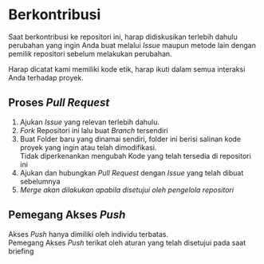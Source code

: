 # Berkontribusi

Saat berkontribusi ke repositori ini, harap didiskusikan terlebih dahulu perubahan yang ingin Anda buat melalui <i>Issue</i> maupun 
metode lain dengan pemilik repositori sebelum melakukan perubahan.

Harap dicatat kami memiliki kode etik, harap ikuti dalam semua interaksi Anda terhadap proyek.

## Proses <i>Pull Request</i>

1. Ajukan <i>Issue</i> yang relevan terlebih dahulu.
2. <i>Fork</i> Repositori ini lalu buat <i>Branch</i> tersendiri
3. Buat Folder baru yang dinamai sendiri, folder ini berisi salinan kode proyek yang ingin atau telah dimodifikasi.<br>Tidak diperkenankan mengubah Kode yang telah tersedia di repositori ini
4. Ajukan dan hubungkan <i>Pull Request</i> dengan <i>Issue</i> yang telah dibuat sebelumnya
5. <i>Merge akan dilakukan apabila disetujui oleh pengelola repositori</i>


## Pemegang Akses <i>Push</i>

Akses <i>Push</i> hanya dimiliki oleh individu terbatas.<br>Pemegang Akses <i>Push</i> terikat oleh aturan yang telah disetujui pada saat briefing
